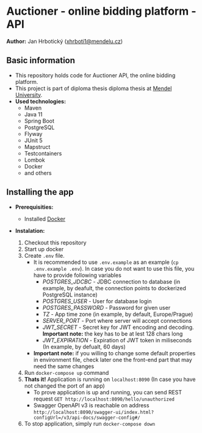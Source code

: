 # Auctioner - online bidding platform - API
__Author:__ Jan Hrbotický (xhrboti1@mendelu.cz)

## Basic information
* This repository holds code for Auctioner API, the online bidding platform. 
* This project is part of diploma thesis diploma thesis at [Mendel University](https://mendelu.cz/en/).
* __Used technologies:__
  * Maven
  * Java 11
  * Spring Boot
  * PostgreSQL
  * Flyway
  * JUnit 5
  * Mapstruct
  * Testcontainers
  * Lombok
  * Docker
  * and others
  
## Installing the app

* __Prerequisities:__
  * Installed [Docker](https://www.docker.com/)
  
* __Instalation:__
  1. Checkout this repository
  1. Start up docker
  1. Create ```.env``` file.
      * It is recommended to use ```.env.example``` as an example (```cp .env.example .env```). In case you do not want to use this file, you have to provide following variables
        * _POSTGRES_JDCBC_ - JDBC connection to database (in example, by deafult, the connection points to dockerized PostgreSQL instance)
        * _POSTGRES_USER_ - User for database login
        * _POSTGRES_PASSWORD_ - Password for given user
        * _TZ_ - App time zone (in example, by default, Europe/Prague)
        * _SERVER_PORT_ - Port where server will accept connections
        * _JWT_SECRET_ - Secret key for JWT encoding and decoding. __Important note:__ the key has to be at lest 128 chars long
        * _JWT_EXPIRATION_ - Expiration of JWT token in miliseconds (In example, by defualt, 60 days)
      * __Important note:__ if you willing to change some default properties in environment file, check later one the front-end part that may need the same changes
  1. Run ```docker-compose up``` command
  1. __Thats it!__ Application is running on ```localhost:8090``` (In case you have not changed the port of an app)
      * To prove application is up and running, you can send REST request ```GET http://localhost:8090/hello/unauthorized```
      * Swagger OpenAPI v3 is reachable on address ```http://localhost:8090/swagger-ui/index.html?configUrl=/v3/api-docs/swagger-config#/```   
  1. To stop application, simply run ```docker-compose down```
   
  
